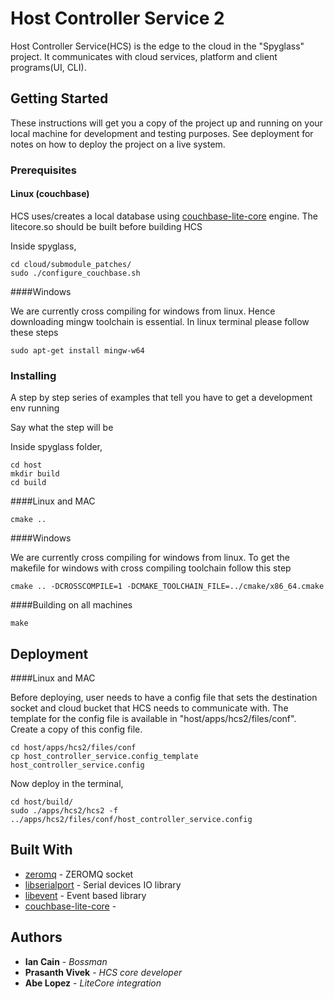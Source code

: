 # Host Controller Service 2

Host Controller Service(HCS) is the edge to the cloud in the "Spyglass" project. It communicates with cloud services, platform and client programs(UI, CLI).

## Getting Started

These instructions will get you a copy of the project up and running on your local machine for development and testing purposes. See deployment for notes on how to deploy the project on a live system.

### Prerequisites

#### Linux (couchbase)

HCS uses/creates a local database  using [couchbase-lite-core](https://github.com/couchbase/couchbase-lite-core) engine. The litecore.so should be built before building HCS

Inside spyglass,

```
cd cloud/submodule_patches/
sudo ./configure_couchbase.sh
```

####Windows

We are currently cross compiling for windows from linux. Hence downloading mingw toolchain is essential. In linux terminal please follow these steps
```
sudo apt-get install mingw-w64
```
### Installing

A step by step series of examples that tell you have to get a development env running

Say what the step will be

Inside spyglass folder,

```
cd host
mkdir build
cd build
```

####Linux and MAC

```
cmake ..
```

####Windows

We are currently cross compiling for windows from linux. To get the makefile for windows with cross compiling toolchain follow this step

```
cmake .. -DCROSSCOMPILE=1 -DCMAKE_TOOLCHAIN_FILE=../cmake/x86_64.cmake
```

####Building on all machines
```
make
```

## Deployment

####Linux and MAC

Before deploying, user needs to have a config file that sets the destination socket and cloud bucket that HCS needs to communicate with. The template for the config file is available in "host/apps/hcs2/files/conf". Create a copy of this config file.

```
cd host/apps/hcs2/files/conf
cp host_controller_service.config_template host_controller_service.config
```

Now deploy in the terminal,

```
cd host/build/
sudo ./apps/hcs2/hcs2 -f ../apps/hcs2/files/conf/host_controller_service.config
```

## Built With

* [zeromq](https://github.com/zeromq/libzmq) - ZEROMQ socket
* [libserialport](https://sigrok.org/wiki/Libserialport) - Serial devices IO library
* [libevent](http://libevent.org/) - Event based library
* [couchbase-lite-core](https://github.com/couchbase/couchbase-lite-core) -


## Authors

* **Ian Cain** - *Bossman*
* **Prasanth Vivek** - *HCS core developer*
* **Abe Lopez** - *LiteCore integration*
